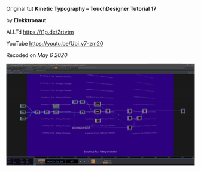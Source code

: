 Original tut
**Kinetic Typography – TouchDesigner Tutorial 17**

by
**Elekktronaut**

ALLTd
https://t1p.de/2rtvtm

YouTube
https://youtu.be/Ubi_v7-zm20

Recoded on
*May 6 2020*

![Network preview](02_TD-Bootcamp/Kinetic-Typography-01/NetworkPreview.PNG)
